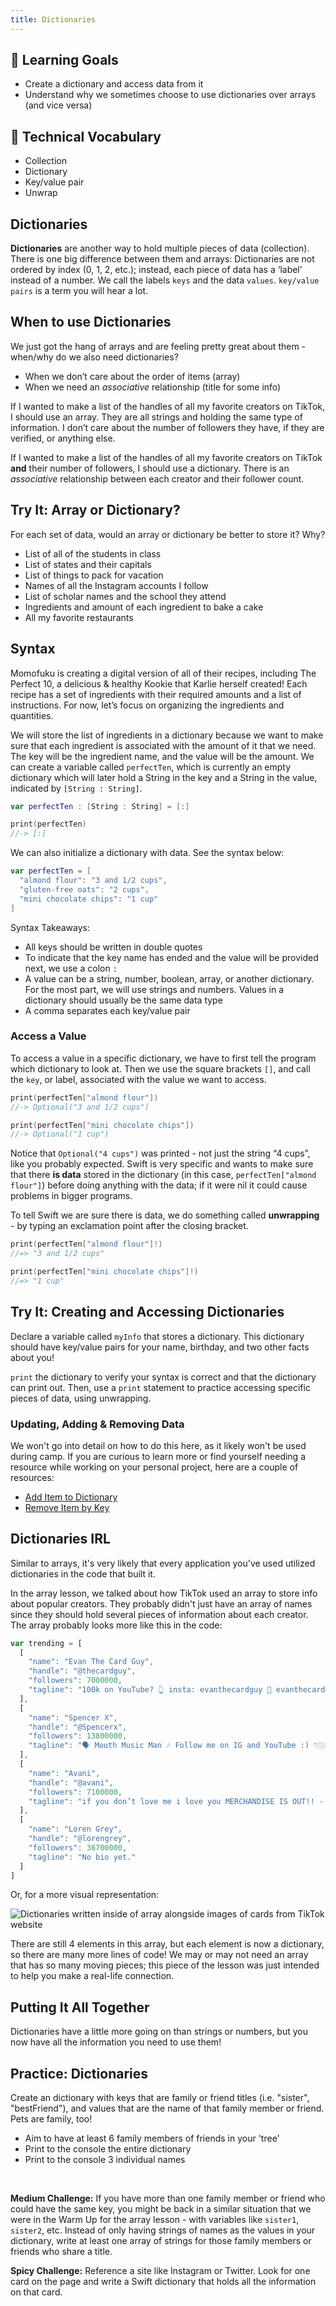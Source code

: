 ```yaml
---
title: Dictionaries
---
```


## 🎯 Learning Goals

* Create a dictionary and access data from it
* Understand why we sometimes choose to use dictionaries over arrays (and vice versa)

## 📗 Technical Vocabulary

- Collection
- Dictionary
- Key/value pair
- Unwrap

## Dictionaries

**Dictionaries** are another way to hold multiple pieces of data (collection). There is one big difference between them and arrays: Dictionaries are not ordered by index (0, 1, 2, etc.); instead, each piece of data has a ‘label’ instead of a number. We call the labels `keys` and the data `values`. `key/value pairs` is a term you will hear a lot.

## When to use Dictionaries

We just got the hang of arrays and are feeling pretty great about them - when/why do we also need dictionaries?

- When we don’t care about the order of items (array)
- When we need an _associative_ relationship (title for some info)

If I wanted to make a list of the handles of all my favorite creators on TikTok, I should use an array. They are all strings and holding the same type of information. I don’t care about the number of followers they have, if they are verified, or anything else.

If I wanted to make a list of the handles of all my favorite creators on TikTok **and** their number of followers, I should use a dictionary. There is an _associative_ relationship between each creator and their follower count.

<div class="try-it">
  <h2>Try It: Array or Dictionary?</h2>
  <p>For each set of data, would an array or dictionary be better to store it? Why?</p>
  <ul>
    <li>List of all of the students in class</li>
    <li>List of states and their capitals</li>
    <li>List of things to pack for vacation</li>
    <li>Names of all the Instagram accounts I follow</li>
    <li>List of scholar names and the school they attend</li>
    <li>Ingredients and amount of each ingredient to bake a cake</li>
    <li>All my favorite restaurants</li>
  </ul>
</div>

## Syntax

Momofuku is creating a digital version of all of their recipes, including The Perfect 10, a delicious & healthy Kookie that Karlie herself created! Each recipe has a set of ingredients with their required amounts and a list of instructions. For now, let’s focus on organizing the ingredients and quantities.

We will store the list of ingredients in a dictionary because we want to make sure that each ingredient is associated with the amount of it that we need. The key will be the ingredient name, and the value will be the amount. We can create a variable called `perfectTen`, which is currently an empty dictionary which will later hold a String in the key and a String in the value, indicated by `[String : String]`.

```swift
var perfectTen : [String : String] = [:]

print(perfectTen)
//-> [:]
```

We can also initialize a dictionary with data. See the syntax below:

```swift
var perfectTen = [
  "almond flour": "3 and 1/2 cups",
  "gluten-free oats": "2 cups",
  "mini chocolate chips": "1 cup"
]
```

Syntax Takeaways:
- All keys should be written in double quotes
- To indicate that the key name has ended and the value will be provided next, we use a colon `:`
- A value can be a string, number, boolean, array, or another dictionary. For the most part, we will use strings and numbers. Values in a dictionary should usually be the same data type
- A comma separates each key/value pair

### Access a Value

To access a value in a specific dictionary, we have to first tell the program which dictionary to look at. Then we use the square brackets `[]`, and call the `key`, or label, associated with the value we want to access.

```swift
print(perfectTen["almond flour"])
//-> Optional("3 and 1/2 cups")

print(perfectTen["mini chocolate chips"])
//-> Optional("1 cup")
```

Notice that `Optional("4 cups")` was printed - not just the string “4 cups”, like you probably expected. Swift is very specific and wants to make sure that there **is data** stored in the dictionary (in this case, `perfectTen["almond flour"]`) before doing anything with the data; if it were nil it could cause problems in bigger programs.

To tell Swift we are sure there is data, we do something called **unwrapping** - by typing an exclamation point after the closing bracket.

```swift
print(perfectTen["almond flour"]!)
//=> "3 and 1/2 cups"

print(perfectTen["mini chocolate chips"]!)
//=> "1 cup"
```

<div class="try-it">
  <h2>Try It: Creating and Accessing Dictionaries</h2>
  <p>Declare a variable called <code class="try-it-code">myInfo</code> that stores a dictionary. This dictionary should have key/value pairs for your name, birthday, and two other facts about you!</p>
  <p><code class="try-it-code">print</code> the dictionary to verify your syntax is correct and that the dictionary can print out. Then, use a <code class="try-it-code">print</code> statement to practice accessing specific pieces of data, using unwrapping.</p>
</div>

### Updating, Adding & Removing Data

We won't go into detail on how to do this here, as it likely won't be used during camp. If you are curious to learn more or find yourself needing a resource while working on your personal project, here are a couple of resources:
- [Add Item to Dictionary](https://iswift.org/cookbook/add-item-to-dictionary)
- [Remove Item by Key](https://iswift.org/cookbook/remove-item-from-dictionary-with-key)

## Dictionaries IRL

Similar to arrays, it's very likely that every application you've used utilized dictionaries in the code that built it.

In the array lesson, we talked about how TikTok used an array to store info about popular creators. They probably didn't just have an array of names since they should hold several pieces of information about each creator. The array probably looks more like this in the code:

```js
var trending = [
  [
    "name": "Evan The Card Guy",
    "handle": "@thecardguy",
    "followers": 7000000,
    "tagline": "100k on YouTube? 👆 insta: evanthecardguy 📧 evanthecardguy@gmail.com"
  ],
  [
    "name": "Spencer X",
    "handle": "@Spencerx",
    "followers": 13800000,
    "tagline": "🗣 Mouth Music Man 🎶 Follow me on IG and YouTube :) 👇🏼👆🏼"
  ],
  [
    "name": "Avani",
    "handle": "@avani",
    "followers": 7100000,
    "tagline": "if you don’t love me i love you MERCHANDISE IS OUT!! - FANJOY.CO/AVANI"
  ],
  [
    "name": "Loren Grey",
    "handle": "@lorengrey",
    "followers": 36700000,
    "tagline": "No bio yet."
  ]
]
```

Or, for a more visual representation:

<img src="./assets/tiktok-array-of-dictionaries.png" alt="Dictionaries written inside of array alongside images of cards from TikTok website">

There are still 4 elements in this array, but each element is now a dictionary, so there are many more lines of code! We may or may not need an array that has so many moving pieces; this piece of the lesson was just intended to help you make a real-life connection.

## Putting It All Together

Dictionaries have a little more going on than strings or numbers, but you now have all the information you need to use them!

<div class="practice">
  <h2>Practice: Dictionaries</h2>
  <p>Create an dictionary with keys that are family or friend titles (i.e. "sister", "bestFriend"), and values that are the name of that family member or friend. Pets are family, too!</p>
  <ul>
    <li>Aim to have at least 6 family members of friends in your 'tree'</li>
    <li>Print to the console the entire dictionary</li>
    <li>Print to the console 3 individual names</li>
  </ul>
  <br>
  <p><strong>Medium Challenge:</strong> If you have more than one family member or friend who could have the same key, you might be back in a similar situation that we were in the Warm Up for the array lesson - with variables like <code class="practice-code">sister1</code>, <code class="practice-code">sister2</code>, etc. Instead of only having strings of names as the values in your dictionary, write at least one array of strings for those family members or friends who share a title.</p>
  <p><strong>Spicy Challenge:</strong> Reference a site like Instagram or Twitter. Look for one card on the page and write a Swift dictionary that holds all the information on that card.</p>
</div>
